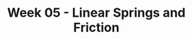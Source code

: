 ---
title: Week 05 - Linear Springs and Friction
contents:
  - date: 2025-02-10
    items:
      - type: lecture
        topics:
          - No Class
  

  - date: 2025-12-05
    items:
      - type: lecture
        topics:
          - Spring force
          - Friction force
      - type: reading
        title: Explaining spring force
        description: reading
        link: "https://www.youtube.com/watch?v=WtTDHW2JUVY"
      - type: reading
        title: Spring force examples
        description: reading
        link: "https://www.youtube.com/watch?v=YiOZregJx9w"
      - type: reading
        title: Explaining the friction force
        description: reading
        link: "https://www.youtube.com/watch?v=_fvCFtpL3c8"
      - type: reading
        title: Particle on a curve vs. particle on a surface
        description: reading
        link: "https://www.youtube.com/watch?v=XNdP7Nk850s"
      - type: problem_set
        title: Set 09 - Linear Springs
        description: Linear Springs
        link: "https://drive.google.com/file/d/1iBwfgG3gCtvfSjRzzXAN2MFYAQqQbVVB/view?usp=sharing"
      - type: problem_set
        title: Set 10 - Friction
        description: Friction
        link: "https://drive.google.com/file/d/1iDJlfAWHS_9K6zz-71NLSkCnhiXW8KCN/view?usp=sharing"
      - type: exercise

  - date: 2025-02-14
    items:
      - type: lecture
        topics:
          - No Class
      - type: homework
        title: HW05
        link: "https://drive.google.com/file/d/1iGrRojecF2tzwA1ORZeAw26zONskLpkg/view?usp=sharing"
        due_date: 2025-02-21
---